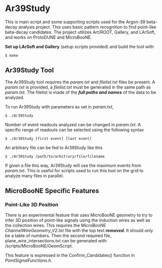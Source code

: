 # Ar39Study

This is main script and some supporting scripts used for the Argon-39 beta-decay analysis project.
This uses basic pattern recognition to find point-like beta-decay candidates. 
The project utilizes Art/ROOT, Gallery, and LArSoft, and works on ProtoDUNE and MicroBooNE. 

**Set up LArSoft and Gallery** (setup scripts provided) and build the tool with

```$ make```


## Ar39Study Tool

The Ar39Study tool requires the *param.txt* and *filelist.txt* files be present. A *param.txt*
is provided, a *filelist.txt* must be generated in the same path as *param.txt*. The filelist is 
made of the ***full paths and names*** of the data to be analyzed. 

To run Ar39Study with parameters as set in *param.txt*, 

```$ ./Ar39Study```

Number of event readouts analyzed can be changed in *param.txt*. A specific range of readouts can 
be selected using the following syntax

```$ ./Ar39Study [first event] [last event]```

An arbitrary file can be fed to Ar39Study like this

```$ ./Ar39Study /path/to/arbitrary/file/filename```

If given a file this way, Ar39Study will use the maximum events from *param.txt*. This is useful 
for scripts used to run this tool on the grid to analyze many files in parallel. 


## MicroBooNE Specific Features

### Point-Like 3D Position

There is an experimental feature that uses MicroBooNE geometry to try to infer 3D position of point-like 
signals using the induction wires as well as the collection wires. This requires the MicroBooNE 
*ChannelWireGeometry_V2.txt* file with the top text ***removed***. It should only be a table of numbers. 
Then the second required file, plane_wire_intersections.txt can be generated with /scripts/MicroBooNE/GeomScript. 

This feature is expressed in the Confirm_Candidates() function in *PointSignalFunctions.h*.

